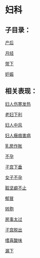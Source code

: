 # 妇科## 子目录：[产后](https://www.gmzyjc.com/read/biaoxian/cat_产后.md)[月经](https://www.gmzyjc.com/read/biaoxian/cat_月经.md)[带下](https://www.gmzyjc.com/read/biaoxian/cat_带下.md)[妊娠](https://www.gmzyjc.com/read/biaoxian/cat_妊娠.md)## 相关表现：[妇人伤寒发热](https://www.gmzyjc.com/search/result?wd=妇人伤寒发热)[老妇下利](https://www.gmzyjc.com/search/result?wd=老妇下利)[妇人中风](https://www.gmzyjc.com/search/result?wd=妇人中风)[妇人癥痼害病](https://www.gmzyjc.com/search/result?wd=妇人癥痼害病)[乳房作胀](https://www.gmzyjc.com/search/result?wd=乳房作胀)[不孕](https://www.gmzyjc.com/search/result?wd=不孕)[子宫下垂](https://www.gmzyjc.com/search/result?wd=子宫下垂)[女子不孕](https://www.gmzyjc.com/search/result?wd=女子不孕)[脏坚癖不止](https://www.gmzyjc.com/search/result?wd=脏坚癖不止)[郁冒](https://www.gmzyjc.com/search/result?wd=郁冒)[转胞](https://www.gmzyjc.com/search/result?wd=转胞)[房事太过](https://www.gmzyjc.com/search/result?wd=房事太过)[子宫脱出](https://www.gmzyjc.com/search/result?wd=子宫脱出)[嗜喜酸味](https://www.gmzyjc.com/search/result?wd=嗜喜酸味)[漏下](https://www.gmzyjc.com/search/result?wd=漏下)